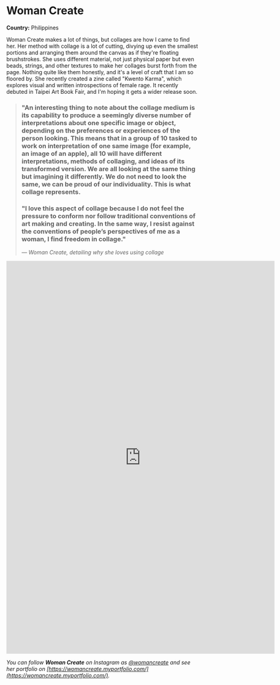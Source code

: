 # Woman Create

**Country:** Philippines

Woman Create makes a lot of things, but collages are how I came to find her. Her method with collage is a lot of cutting, divying up even the smallest portions and arranging them around the canvas as if they're floating brushstrokes. She uses different material, not just physical paper but even beads, strings, and other textures to make her collages burst forth from the page. Nothing quite like them honestly, and it's a level of craft that I am so floored by. She recently created a zine called "Kwento Karma", which explores visual and written introspections of female rage. It recently debuted in Taipei Art Book Fair, and I'm hoping it gets a wider release soon.

> <h3>"An interesting thing to note about the collage medium is its capability to produce a seemingly diverse number of interpretations about one specific image or object, depending on the preferences or experiences of the person looking. This means that in a group of 10 tasked to work on interpretation of one same image (for example, an image of an apple), all 10 will have different interpretations, methods of collaging, and ideas of its transformed version. We are all looking at the same thing but imagining it differently. We do not need to look the same, we can be proud of our individuality. This is what collage represents.</h3> 
><h3>"I love this aspect of collage because I do not feel the pressure to conform nor follow traditional conventions of art making and creating. In the same way, I resist against the conventions of people’s perspectives of me as a woman, I find freedom in collage."</h3>
>
> *— Woman Create, detailing why she loves using collage*

<iframe src="https://samisnotavailable.github.io/gallery/artists/woman-create.html" scrolling="no" frameborder="0" allowfullscreen width="700" height="1025"></iframe>

*You can follow **Woman Create** on Instagram as [@womancreate](https://www.instagram.com/womancreate/) and see her portfolio on [https://womancreate.myportfolio.com/](https://womancreate.myportfolio.com/).*